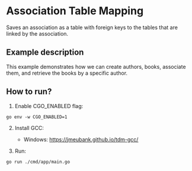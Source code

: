 # Association Table Mapping

Saves an association as a table with foreign keys to the tables that are linked by the association.

## Example description

This example demonstrates how we can create authors, books, associate them, and retrieve the books by a specific author.

## How to run?

1. Enable CGO_ENABLED flag:

```
go env -w CGO_ENABLED=1
```

2. Install GCC:

   - Windows: https://jmeubank.github.io/tdm-gcc/

3. Run:

```
go run ./cmd/app/main.go
```

